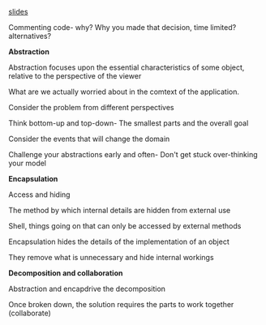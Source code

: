 
[slides](https://learningcentral.cf.ac.uk/bbcswebdav/pid-4537284-dt-content-rid-9386210_2/courses/1718-CM6123/Introduction%20to%20SDS2.pdf)

Commenting code- why? Why you made that decision, time limited? alternatives? 

**Abstraction**

Abstraction focuses upon the essential characteristics of some object, relative to the perspective of the viewer

What are we actually worried about in the comtext of the application.

Consider the problem from different perspectives

Think bottom-up and top-down- The smallest parts and the overall goal

Consider the events that will change the domain

Challenge your abstractions early and often- Don't get stuck over-thinking your model

**Encapsulation**

Access and hiding

The method by which internal details are hidden from external use

Shell, things going on that can only be accessed by external methods

Encapsulation hides the details of the implementation of an object

They remove what is unnecessary and hide internal workings

**Decomposition and collaboration**

Abstraction and encapdrive the decomposition

Once broken down, the solution requires the parts to work together (collaborate)
